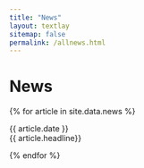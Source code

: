```yaml
---
title: "News"
layout: textlay
sitemap: false
permalink: /allnews.html
---
```


# News

{% for article in site.data.news %}
<p>{{ article.date }}<br>{{ article.headline}}</p>
{% endfor %}
